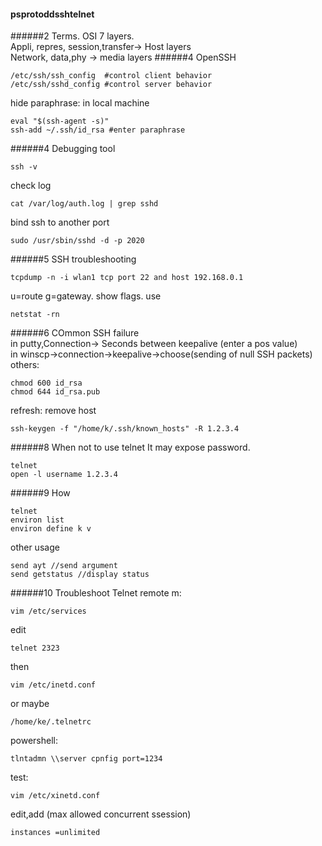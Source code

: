 #### psprotoddsshtelnet
######2 Terms.
OSI 7 layers.  
Appli, repres, session,transfer-> Host layers  
Network, data,phy -> media layers
######4 OpenSSH
```
/etc/ssh/ssh_config  #control client behavior
/etc/ssh/sshd_config #control server behavior
```
hide paraphrase: in local machine
```
eval "$(ssh-agent -s)"
ssh-add ~/.ssh/id_rsa #enter paraphrase
```
######4 Debugging tool
```
ssh -v
```
check log
```
cat /var/log/auth.log | grep sshd
```
bind ssh to another port
```
sudo /usr/sbin/sshd -d -p 2020
```
######5 SSH troubleshooting
```
tcpdump -n -i wlan1 tcp port 22 and host 192.168.0.1
```
u=route g=gateway. show flags. use
```
netstat -rn
```
######6 COmmon SSH failure  
in putty,Connection-> Seconds between keepalive  (enter a pos value)  
in winscp->connection->keepalive->choose(sending of null SSH packets)  
others:
```
chmod 600 id_rsa
chmod 644 id_rsa.pub
```
refresh: remove host
```
ssh-keygen -f "/home/k/.ssh/known_hosts" -R 1.2.3.4
```
######8 When not to use telnet
It may expose password.
```
telnet
open -l username 1.2.3.4
```
######9 How
```
telnet
environ list
environ define k v
```
other usage
```
send ayt //send argument
send getstatus //display status
```
######10 Troubleshoot Telnet
remote m:
```
vim /etc/services
```
edit
```
telnet 2323
```
then
```
vim /etc/inetd.conf
```
or maybe
```
/home/ke/.telnetrc
```
powershell:
```
tlntadmn \\server cpnfig port=1234
```

test:
```
vim /etc/xinetd.conf
```
edit,add (max allowed concurrent ssession)
```
instances =unlimited
```
